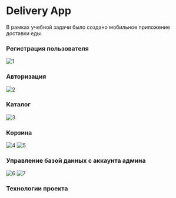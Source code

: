 # Delivery App
В рамках учебной задачи было создано мобильное приложение доставки еды.
### Регистрация пользователя
![1]()
### Авторизация
![2]()
### Каталог
![3]()
### Корзина
![4]()
![5]()
### Управление базой данных с аккаунта админа
![6]()
![7]()

### Технологии проекта